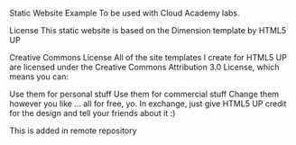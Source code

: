Static Website Example
To be used with Cloud Academy labs.

License
This static website is based on the Dimension template by HTML5 UP

Creative Commons License All of the site templates I create for HTML5 UP are licensed under the Creative Commons Attribution 3.0 License, which means you can:

Use them for personal stuff
Use them for commercial stuff
Change them however you like
... all for free, yo. In exchange, just give HTML5 UP credit for the design and tell your friends about it :)

This is added in remote repository
